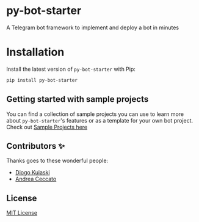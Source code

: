 # py-bot-starter

A Telegram bot framework to implement and deploy a bot in minutes

# Installation

Install the latest version of `py-bot-starter` with Pip:

```bash
pip install py-bot-starter
```

## Getting started with sample projects

You can find a collection of sample projects you can use to learn more about `py-bot-starter`'s features or as a
template for your own bot project. Check out [Sample Projects here](examples/README.md)

## Contributors ✨

Thanks goes to these wonderful people:

- [Diogo Kuiaski](https://github.com/diogokuiaski)
- [Andrea Ceccato](https://github.com/ceccatoandrea)

## License

[MIT License](LICENSE)